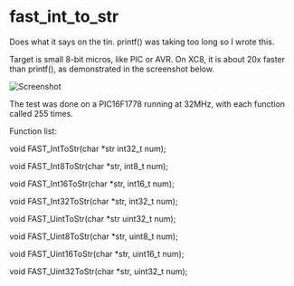 # fast_int_to_str
Does what it says on the tin.  printf() was taking too long so I wrote this.

Target is small 8-bit micros, like PIC or AVR.  On XC8, it is about 20x faster than printf(), as demonstrated in the screenshot below.

![Screenshot](http://i.imgur.com/1CwZ9OF.png)

The test was done on a PIC16F1778 running at 32MHz, with each function called 255 times.

Function list:

void FAST_IntToStr(char *str int32_t num);

void FAST_Int8ToStr(char *str, int8_t num);

void FAST_Int16ToStr(char *str, int16_t num);

void FAST_Int32ToStr(char *str, int32_t num);

void FAST_UintToStr(char *str uint32_t num);

void FAST_Uint8ToStr(char *str, uint8_t num);

void FAST_Uint16ToStr(char *str, uint16_t num);

void FAST_Uint32ToStr(char *str, uint32_t num);
